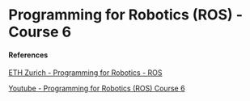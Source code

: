 # Programming for Robotics (ROS) - Course 6

#### References
[ETH Zurich - Programming for Robotics - ROS](http://www.rsl.ethz.ch/education-students/lectures/ros.html)

[Youtube - Programming for Robotics (ROS) Course 6](https://www.youtube.com/watch?v=-YSiJu7eNxk&list=PLE-BQwvVGf8HOvwXPgtDfWoxd4Cc6ghiP&index=6)
